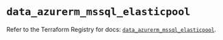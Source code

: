 # `data_azurerm_mssql_elasticpool`

Refer to the Terraform Registry for docs: [`data_azurerm_mssql_elasticpool`](https://registry.terraform.io/providers/hashicorp/azurerm/3.114.0/docs/data-sources/mssql_elasticpool).
